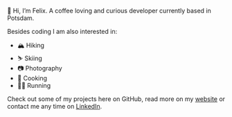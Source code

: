👋 Hi, I’m Felix. A coffee loving and curious developer currently based in Potsdam.

Besides coding I am also interested in:
- 🏔 Hiking
- ⛷ Skiing
- 📷 Photography
- 🍕 Cooking
- 🏃‍♂️ Running

Check out some of my projects here on GitHub, read more on my [website](https://felix-pruente.de) or contact me any time on [LinkedIn](https://www.linkedin.com/in/felix-pruente/).
